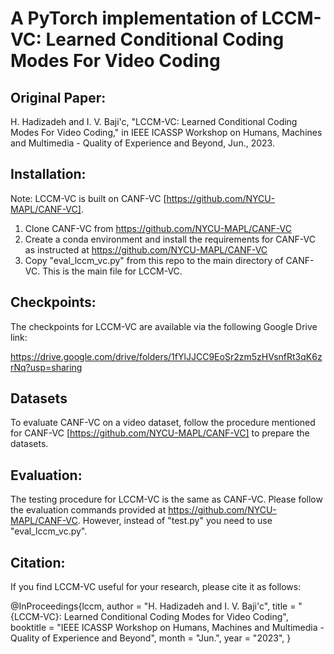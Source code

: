 # A PyTorch implementation of LCCM-VC: Learned Conditional Coding Modes For Video Coding
## Original Paper:
H. Hadizadeh and I. V. Baji\'c, "LCCM-VC: Learned Conditional Coding Modes For Video Coding," in IEEE ICASSP Workshop on Humans, Machines and Multimedia - Quality of Experience and Beyond, Jun., 2023.

## Installation:
Note: LCCM-VC is built on CANF-VC [https://github.com/NYCU-MAPL/CANF-VC].
1. Clone CANF-VC from https://github.com/NYCU-MAPL/CANF-VC
2. Create a conda environment and install the requirements for CANF-VC as instructed at https://github.com/NYCU-MAPL/CANF-VC
3. Copy "eval_lccm_vc.py" from this repo to the main directory of CANF-VC. This is the main file for LCCM-VC.

## Checkpoints:
The checkpoints for LCCM-VC are available via the following Google Drive link:

https://drive.google.com/drive/folders/1fYlJJCC9EoSr2zm5zHVsnfRt3qK6zrNq?usp=sharing

## Datasets
To evaluate CANF-VC on a video dataset, follow the procedure mentioned for CANF-VC [https://github.com/NYCU-MAPL/CANF-VC] to prepare the datasets. 

## Evaluation:
The testing procedure for LCCM-VC is the same as CANF-VC. Please follow the evaluation commands provided at https://github.com/NYCU-MAPL/CANF-VC. However, instead of "test.py" you need to use "eval_lccm_vc.py". 

## Citation:
If you find LCCM-VC useful for your research, please cite it as follows:

@InProceedings{lccm,
  author = 	 "H. Hadizadeh and I. V. Baji\'c",
  title =        "{LCCM-VC}: Learned Conditional Coding Modes for Video Coding",
  booktitle =        "IEEE ICASSP Workshop on Humans, Machines and Multimedia - Quality of Experience and Beyond",
  month = "Jun.",
  year = 	 "2023",
}

